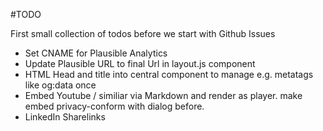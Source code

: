 #TODO

First small collection of todos before we start with Github Issues

- Set CNAME for Plausible Analytics
- Update Plausible URL to final Url in layout.js component
- HTML Head and title into central component to manage e.g. metatags like og:data once
- Embed Youtube / similiar via Markdown and render as player. make embed privacy-conform with dialog before.
- LinkedIn Sharelinks